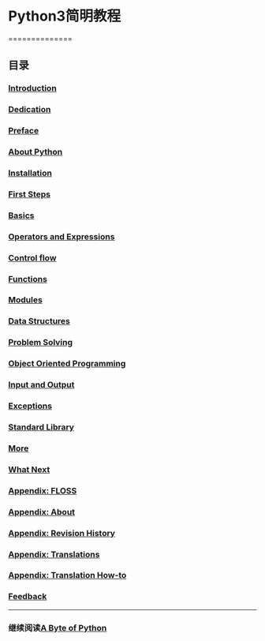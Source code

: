 # Python3简明教程
==============

## 目录

### [Introduction](introduction.md)
### [Dedication](dedication.md)
### [Preface](preface.md)
### [About Python](about_python.md)
### [Installation](installation.md)
### [First Steps](first_steps.md)
### [Basics](basics.md)
### [Operators and Expressions](op_exp.md)
### [Control flow](control_flow.md)
### [Functions](functions.md)
### [Modules](modules.md)
### [Data Structures](data_structures.md)
### [Problem Solving](problem_solving.md)
### [Object Oriented Programming](oop.md)
### [Input and Output](io.md)
### [Exceptions](exceptions.md)
### [Standard Library](stdlib.md)
### [More](more.md)
### [What Next](what_next.md)
### [Appendix: FLOSS](floss.md)
### [Appendix: About](about.md)
### [Appendix: Revision History](revision_history.md)
### [Appendix: Translations](translations.md)
### [Appendix: Translation How-to](translation_howto.md)
### [Feedback](feedback.md)
--------------------------------------------------

### 继续阅读[A Byte of Python](a-byte-of-python.md)